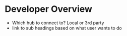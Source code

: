 # Developer Overview

- Which hub to connect to? Local or 3rd party
- link to sub headings based on what user wants to do
